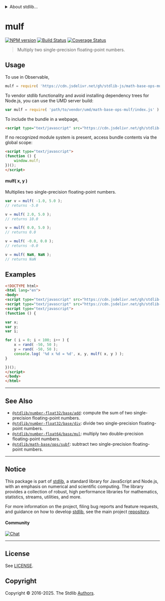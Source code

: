 <!--

@license Apache-2.0

Copyright (c) 2021 The Stdlib Authors.

Licensed under the Apache License, Version 2.0 (the "License");
you may not use this file except in compliance with the License.
You may obtain a copy of the License at

   http://www.apache.org/licenses/LICENSE-2.0

Unless required by applicable law or agreed to in writing, software
distributed under the License is distributed on an "AS IS" BASIS,
WITHOUT WARRANTIES OR CONDITIONS OF ANY KIND, either express or implied.
See the License for the specific language governing permissions and
limitations under the License.

-->


<details>
  <summary>
    About stdlib...
  </summary>
  <p>We believe in a future in which the web is a preferred environment for numerical computation. To help realize this future, we've built stdlib. stdlib is a standard library, with an emphasis on numerical and scientific computation, written in JavaScript (and C) for execution in browsers and in Node.js.</p>
  <p>The library is fully decomposable, being architected in such a way that you can swap out and mix and match APIs and functionality to cater to your exact preferences and use cases.</p>
  <p>When you use stdlib, you can be absolutely certain that you are using the most thorough, rigorous, well-written, studied, documented, tested, measured, and high-quality code out there.</p>
  <p>To join us in bringing numerical computing to the web, get started by checking us out on <a href="https://github.com/stdlib-js/stdlib">GitHub</a>, and please consider <a href="https://opencollective.com/stdlib">financially supporting stdlib</a>. We greatly appreciate your continued support!</p>
</details>

# mulf

[![NPM version][npm-image]][npm-url] [![Build Status][test-image]][test-url] [![Coverage Status][coverage-image]][coverage-url] <!-- [![dependencies][dependencies-image]][dependencies-url] -->

> Multiply two single-precision floating-point numbers.

<!-- Section to include introductory text. Make sure to keep an empty line after the intro `section` element and another before the `/section` close. -->

<section class="intro">

</section>

<!-- /.intro -->

<!-- Package usage documentation. -->



<section class="usage">

## Usage

To use in Observable,

```javascript
mulf = require( 'https://cdn.jsdelivr.net/gh/stdlib-js/math-base-ops-mulf@umd/browser.js' )
```

To vendor stdlib functionality and avoid installing dependency trees for Node.js, you can use the UMD server build:

```javascript
var mulf = require( 'path/to/vendor/umd/math-base-ops-mulf/index.js' )
```

To include the bundle in a webpage,

```html
<script type="text/javascript" src="https://cdn.jsdelivr.net/gh/stdlib-js/math-base-ops-mulf@umd/browser.js"></script>
```

If no recognized module system is present, access bundle contents via the global scope:

```html
<script type="text/javascript">
(function () {
    window.mulf;
})();
</script>
```

#### mulf( x, y )

Multiplies two single-precision floating-point numbers.

```javascript
var v = mulf( -1.0, 5.0 );
// returns -5.0

v = mulf( 2.0, 5.0 );
// returns 10.0

v = mulf( 0.0, 5.0 );
// returns 0.0

v = mulf( -0.0, 0.0 );
// returns -0.0

v = mulf( NaN, NaN );
// returns NaN
```

</section>

<!-- /.usage -->

<!-- Package usage notes. Make sure to keep an empty line after the `section` element and another before the `/section` close. -->

<section class="notes">

</section>

<!-- /.notes -->

<!-- Package usage examples. -->

<section class="examples">

## Examples

<!-- eslint no-undef: "error" -->

```html
<!DOCTYPE html>
<html lang="en">
<body>
<script type="text/javascript" src="https://cdn.jsdelivr.net/gh/stdlib-js/random-base-discrete-uniform@umd/browser.js"></script>
<script type="text/javascript" src="https://cdn.jsdelivr.net/gh/stdlib-js/math-base-ops-mulf@umd/browser.js"></script>
<script type="text/javascript">
(function () {

var x;
var y;
var i;

for ( i = 0; i < 100; i++ ) {
    x = rand( -50, 50 );
    y = rand( -50, 50 );
    console.log( '%d x %d = %d', x, y, mulf( x, y ) );
}

})();
</script>
</body>
</html>
```

</section>

<!-- /.examples -->

<!-- C interface documentation. -->



<!-- Section for related `stdlib` packages. Do not manually edit this section, as it is automatically populated. -->

<section class="related">

* * *

## See Also

-   <span class="package-name">[`@stdlib/number-float32/base/add`][@stdlib/number/float32/base/add]</span><span class="delimiter">: </span><span class="description">compute the sum of two single-precision floating-point numbers.</span>
-   <span class="package-name">[`@stdlib/number-float32/base/div`][@stdlib/number/float32/base/div]</span><span class="delimiter">: </span><span class="description">divide two single-precision floating-point numbers.</span>
-   <span class="package-name">[`@stdlib/number-float64/base/mul`][@stdlib/number/float64/base/mul]</span><span class="delimiter">: </span><span class="description">multiply two double-precision floating-point numbers.</span>
-   <span class="package-name">[`@stdlib/math-base/ops/subf`][@stdlib/math/base/ops/subf]</span><span class="delimiter">: </span><span class="description">subtract two single-precision floating-point numbers.</span>

</section>

<!-- /.related -->

<!-- Section for all links. Make sure to keep an empty line after the `section` element and another before the `/section` close. -->


<section class="main-repo" >

* * *

## Notice

This package is part of [stdlib][stdlib], a standard library for JavaScript and Node.js, with an emphasis on numerical and scientific computing. The library provides a collection of robust, high performance libraries for mathematics, statistics, streams, utilities, and more.

For more information on the project, filing bug reports and feature requests, and guidance on how to develop [stdlib][stdlib], see the main project [repository][stdlib].

#### Community

[![Chat][chat-image]][chat-url]

---

## License

See [LICENSE][stdlib-license].


## Copyright

Copyright &copy; 2016-2025. The Stdlib [Authors][stdlib-authors].

</section>

<!-- /.stdlib -->

<!-- Section for all links. Make sure to keep an empty line after the `section` element and another before the `/section` close. -->

<section class="links">

[npm-image]: http://img.shields.io/npm/v/@stdlib/math-base-ops-mulf.svg
[npm-url]: https://npmjs.org/package/@stdlib/math-base-ops-mulf

[test-image]: https://github.com/stdlib-js/math-base-ops-mulf/actions/workflows/test.yml/badge.svg?branch=main
[test-url]: https://github.com/stdlib-js/math-base-ops-mulf/actions/workflows/test.yml?query=branch:main

[coverage-image]: https://img.shields.io/codecov/c/github/stdlib-js/math-base-ops-mulf/main.svg
[coverage-url]: https://codecov.io/github/stdlib-js/math-base-ops-mulf?branch=main

<!--

[dependencies-image]: https://img.shields.io/david/stdlib-js/math-base-ops-mulf.svg
[dependencies-url]: https://david-dm.org/stdlib-js/math-base-ops-mulf/main

-->

[chat-image]: https://img.shields.io/gitter/room/stdlib-js/stdlib.svg
[chat-url]: https://app.gitter.im/#/room/#stdlib-js_stdlib:gitter.im

[stdlib]: https://github.com/stdlib-js/stdlib

[stdlib-authors]: https://github.com/stdlib-js/stdlib/graphs/contributors

[umd]: https://github.com/umdjs/umd
[es-module]: https://developer.mozilla.org/en-US/docs/Web/JavaScript/Guide/Modules

[deno-url]: https://github.com/stdlib-js/math-base-ops-mulf/tree/deno
[deno-readme]: https://github.com/stdlib-js/math-base-ops-mulf/blob/deno/README.md
[umd-url]: https://github.com/stdlib-js/math-base-ops-mulf/tree/umd
[umd-readme]: https://github.com/stdlib-js/math-base-ops-mulf/blob/umd/README.md
[esm-url]: https://github.com/stdlib-js/math-base-ops-mulf/tree/esm
[esm-readme]: https://github.com/stdlib-js/math-base-ops-mulf/blob/esm/README.md
[branches-url]: https://github.com/stdlib-js/math-base-ops-mulf/blob/main/branches.md

[stdlib-license]: https://raw.githubusercontent.com/stdlib-js/math-base-ops-mulf/main/LICENSE

<!-- <related-links> -->

[@stdlib/number/float32/base/add]: https://github.com/stdlib-js/number-float32-base-add/tree/umd

[@stdlib/number/float32/base/div]: https://github.com/stdlib-js/number-float32-base-div/tree/umd

[@stdlib/number/float64/base/mul]: https://github.com/stdlib-js/number-float64-base-mul/tree/umd

[@stdlib/math/base/ops/subf]: https://github.com/stdlib-js/math-base-ops-subf/tree/umd

<!-- </related-links> -->

</section>

<!-- /.links -->

